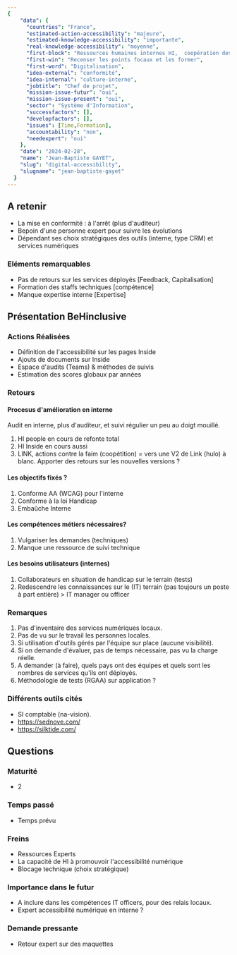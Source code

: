 ```yaml
---
{
    "data": {
      "countries": "France",
      "estimated-action-accessibility": "majeure",
      "estimated-knowledge-accessibility": "importante",
      "real-knowledge-accessibility": "moyenne",
      "first-block": "Ressources humaines internes HI,  coopération des éditeurs de logiciels",
      "first-win": "Recenser les points focaux et les former",
      "first-word": "Digitalisation",
      "idea-external": "conformité",
      "idea-internal": "culture-interne",
      "jobtitle": "Chef de projet",
      "mission-issue-futur": "oui",
      "mission-issue-present": "oui",
      "sector": "Système d'Information",
      "successfactors": [],
      "developfactors": [],
      "issues": [Time,Formation],
      "accountability": "non",
      "needexpert": "oui"
    },
    "date": "2024-02-28",
    "name": "Jean-Baptiste GAYET",
    "slug": "digital-accessibility",
    "slugname": "jean-baptiste-gayet"
  }
---
```


## A retenir

 - La mise en conformité : à l'arrêt (plus d'auditeur)
 - Bepoin d'une personne expert pour suivre les évolutions
 - Dépendant ses choix stratégiques des outils (interne, type CRM) et services numériques

### Eléments remarquables
 
 - Pas de retours sur les services déployés [Feedback, Capitalisation]
 - Formation des staffs techniques [compétence]
 - Manque expertise interne [Expertise]

## Présentation BeHinclusive

### Actions Réalisées

 - Définition de l'accessibilité sur les pages Inside
 - Ajouts de documents sur Inside
 - Espace d'audits (Teams) & méthodes de suivis
 - Estimation des scores globaux par années

### Retours

#### Procesus d'amélioration en interne

Audit en interne, plus d'auditeur, et suivi régulier un peu au doigt mouillé. 

  1. HI people en cours de refonte total
  1. HI Inside en cours aussi
  1. LINK, actions contre la faim (coopétition) = vers une V2 de Link (hulo) à blanc. Apporter des retours sur les nouvelles versions ?

#### Les objectifs fixés ?

  1. Conforme AA (WCAG) pour l'interne
  1. Conforme à la loi Handicap
  1. Embaûche Interne  

#### Les compétences métiers nécessaires?

  1. Vulgariser les demandes (techniques)
  1. Manque une ressource de suivi technique

#### Les besoins utilisateurs (internes)

  1. Collaborateurs en situation de handicap sur le terrain (tests)
  1. Redescendre les connaissances sur le (IT) terrain (pas toujours un poste à part entière) > IT manager ou officer

### Remarques

 1. Pas d'inventaire des services numériques locaux. 
 1. Pas de vu sur le travail les personnes locales. 
 1. Si utilisation d'outils gérés par l'équipe sur place (aucune visibilité). 
 1. Si on demande d'évaluer, pas de temps nécessaire, pas vu la charge réelle.
 1. A demander (à faire), quels pays ont des équipes et quels sont les nombres de services qu'ils ont déployés.
 1. Méthodologie de tests (RGAA) sur application ?

### Différents outils cités

 - SI comptable (na-vision). 
 - https://sednove.com/
 - https://silktide.com/

## Questions

### Maturité
 - 2

### Temps passé
 - Temps prévu

### Freins
 - Ressources Experts
 - La capacité de HI à promouvoir l'accessibilité numérique
 - Blocage technique (choix stratégique)  

### Importance dans le futur
 - A inclure dans les compétences IT officers, pour des relais locaux.
 - Expert accessibilité numérique en interne ?

### Demande pressante
 - Retour expert sur des maquettes
 
